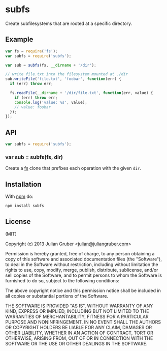 
# subfs

Create subfilesystems that are rooted at a specific directory.

## Example

```js
var fs = require('fs');
var subfs = require('subfs');

var sub = subfs(fs, __dirname + '/dir');

// write file.txt into the filesystem mounted at ./dir
sub.writeFile('file.txt', 'foobar', function(err) {
  if (err) throw err;

  fs.readFile(__dirname + '/dir/file.txt', function(err, value) {
    if (err) throw err;
    console.log('value: %s', value);
    // value: foobar
  });
});
```

## API

```js
var subfs = require('subfs');
```

### var sub = subfs(fs, dir)

Create a [fs](http://nodejs.org/api/fs.html) clone that prefixes each operation
with the given `dir`.

## Installation

With [npm](https://npmjs.org) do:

```bash
npm install subfs
```

## License

(MIT)

Copyright (c) 2013 Julian Gruber &lt;julian@juliangruber.com&gt;

Permission is hereby granted, free of charge, to any person obtaining a copy of
this software and associated documentation files (the "Software"), to deal in
the Software without restriction, including without limitation the rights to
use, copy, modify, merge, publish, distribute, sublicense, and/or sell copies
of the Software, and to permit persons to whom the Software is furnished to do
so, subject to the following conditions:

The above copyright notice and this permission notice shall be included in all
copies or substantial portions of the Software.

THE SOFTWARE IS PROVIDED "AS IS", WITHOUT WARRANTY OF ANY KIND, EXPRESS OR
IMPLIED, INCLUDING BUT NOT LIMITED TO THE WARRANTIES OF MERCHANTABILITY,
FITNESS FOR A PARTICULAR PURPOSE AND NONINFRINGEMENT. IN NO EVENT SHALL THE
AUTHORS OR COPYRIGHT HOLDERS BE LIABLE FOR ANY CLAIM, DAMAGES OR OTHER
LIABILITY, WHETHER IN AN ACTION OF CONTRACT, TORT OR OTHERWISE, ARISING FROM,
OUT OF OR IN CONNECTION WITH THE SOFTWARE OR THE USE OR OTHER DEALINGS IN THE
SOFTWARE.
